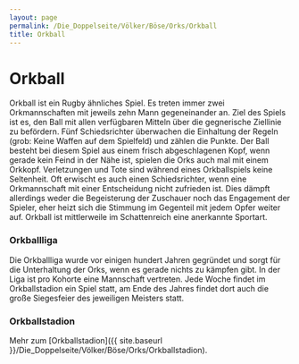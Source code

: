 ```yaml
---
layout: page
permalink: /Die_Doppelseite/Völker/Böse/Orks/Orkball
title: Orkball
---
```


# Orkball

Orkball ist ein Rugby ähnliches Spiel. Es treten immer zwei Orkmannschaften mit jeweils zehn Mann gegeneinander an. Ziel des Spiels ist es, den Ball mit allen verfügbaren Mitteln über die gegnerische Ziellinie zu befördern. Fünf Schiedsrichter überwachen die Einhaltung der Regeln (grob: Keine Waffen auf dem Spielfeld) und zählen die Punkte. Der Ball besteht bei diesem Spiel aus einem frisch abgeschlagenen Kopf, wenn gerade kein Feind in der Nähe ist, spielen die Orks auch mal mit einem Orkkopf. Verletzungen und Tote sind während eines Orkballspiels keine Seltenheit. Oft erwischt es auch einen Schiedsrichter, wenn eine Orkmannschaft mit einer Entscheidung nicht zufrieden ist. Dies dämpft allerdings weder die Begeisterung der Zuschauer noch das Engagement der Spieler, eher heizt sich die Stimmung im Gegenteil mit jedem Opfer weiter auf. Orkball ist mittlerweile im Schattenreich eine anerkannte Sportart.

### Orkballliga

Die Orkballliga wurde vor einigen hundert Jahren gegründet und sorgt für die Unterhaltung der Orks, wenn es gerade nichts zu kämpfen gibt. In der Liga ist pro Kohorte eine Mannschaft vertreten. Jede Woche findet im Orkballstadion ein Spiel statt, am Ende des Jahres findet dort auch die große Siegesfeier des jeweiligen Meisters statt.

### Orkballstadion

Mehr zum [Orkballstadion]({{ site.baseurl }}/Die_Doppelseite/Völker/Böse/Orks/Orkballstadion).
